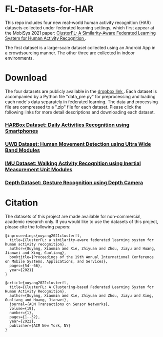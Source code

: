 # FL-Datasets-for-HAR

This repo includes four new real-world human activity recognition (HAR) datasets collected under federated learning settings, which first appear at the MobiSys 2021 paper: <a href="https://dl.acm.org/doi/10.1145/3458864.3467681"> ClusterFL: A Similarity-Aware Federated Learning System for Human Activity Recognition </a> .

The first dataset is a large-scale dataset collected using an Android App in a crowdsourcing manner. The other three are collected in indoor environments.


# Download

  The four datasets are publicly available in the <a href="https://www.dropbox.com/sh/bjgfb91052nmpz6/AAD7v_HAmJwPvPmCTQnCmISma?dl=0"> dropbox link </a>. Each dataset is accompanied by a Python file "data_pre.py" for preprocessing and loading each node's data separately in federated learning. The data and processing file are compressed to a ".zip" file for each dataset. Please click the following links for more detail descriptions and downloading each dataset.
  
  
### [HARBox Dataset: Daily Activities Recognition using Smartphones](https://github.com/xmouyang/FL-Datasets-for-HAR/tree/main/datasets/HARBox)


### [UWB Dataset: Human Movement Detection using Ultra Wide Band Modules](https://github.com/xmouyang/FL-Datasets-for-HAR/tree/main/datasets/UWB)


### [IMU Dataset: Walking Activity Recognition using Inertial Measurement Unit Modules](https://github.com/xmouyang/FL-Datasets-for-HAR/tree/main/datasets/IMU)


### [Depth Dataset: Gesture Recognition using Depth Camera](https://github.com/xmouyang/FL-Datasets-for-HAR/tree/main/datasets/Depth)



# Citation
The datasets of this project are made available for non-commercial, academic research only. If you would like to use the datasets of this project, please cite the following papers:
```
@inproceedings{ouyang2021clusterfl,
  title={ClusterFL: a similarity-aware federated learning system for human activity recognition},
  author={Ouyang, Xiaomin and Xie, Zhiyuan and Zhou, Jiayu and Huang, Jianwei and Xing, Guoliang},
  booktitle={Proceedings of the 19th Annual International Conference on Mobile Systems, Applications, and Services},
  pages={54--66},
  year={2021}
}
```
```
@article{ouyang2022clusterfl,
  title={ClusterFL: A Clustering-based Federated Learning System for Human Activity Recognition},
  author={Ouyang, Xiaomin and Xie, Zhiyuan and Zhou, Jiayu and Xing, Guoliang and Huang, Jianwei},
  journal={ACM Transactions on Sensor Networks},
  volume={19},
  number={1},
  pages={1--32},
  year={2022},
  publisher={ACM New York, NY}
}
```

